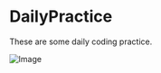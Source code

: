 # DailyPractice
These are some daily coding practice.


![Image](https://w.wallhaven.cc/full/96/wallhaven-96w8e8.png "Happy Every Day!")
